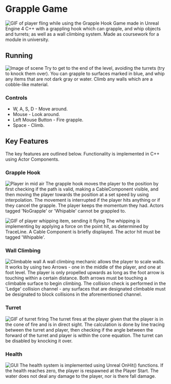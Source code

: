 # Grapple Game
![GIF of player fling while using the Grapple Hook](TODO)
Game made in Unreal Engine 4 C++ with a grappling hook which can grapple, and whip objects and turrets; as well as a wall climbing system. Made as coursework for a module in university.


## Running
![Image of scene](TODO)
Try to get to the end of the level, avoiding the turrets (try to knock them over). You can grapple to surfaces marked in blue, and whip any items that are not dark gray or water. Climb any walls which are a cobble-like material.

### Controls
* W, A, S, D - Move around.
* Mouse - Look around.
* Left Mouse Button - Fire grapple.
* Space - Climb.


## Key Features
The key features are outlined below. Functionality is implemented in C++ using Actor Components.

### Grapple Hook
![Player in mid air](TODO)
The grapple hook moves the player to the position by first checking if the path is valid, making a CableComponent visible, and then moving the player towards the position at a set speed by using interpolation. The movement is interrupted if the player hits anything or if they cancel the grapple. The player keeps the momentum they had. Actors tagged 'NoGrapple' or 'Whipable' cannot be grappled to.

![GIF of player whipping item, sending it flying](TODO)
The whipping is implementing by applying a force on the point hit, as determined by TraceLine. A Cable Component is briefly displayed. The actor hit must be tagged 'Whipable'. 

### Wall Climbing
![Climbable wall](TODO)
A wall climbing mechanic allows the player to scale walls. It works by using two Arrows - one in the middle of the player, and one at foot level. The player is only propelled upwards as long as the foot arrow is touching within a certain distance. Both arrows must be touching a climbable surface to begin climbing. The collision check is performed in the 'Ledge' collision channel - any surfaces that are designated climbable must be designated to block collisions in the aforementioned channel.

### Turret
![GIF of turret firing](TODO)
The turret fires at the player given that the player is in the cone of fire and is in direct sight. The calculation is done by line tracing between the turret and player, then checking if the angle between the forward of the turret and player is within the cone equation. The turret can be disabled by knocking it over.

### Health
![GUI](TODO)
The health system is implemented using Unreal OnHit() functions. If the health reaches zero, the player is respawned at the Player Start. The water does not deal any damage to the player, nor is there fall damage.
